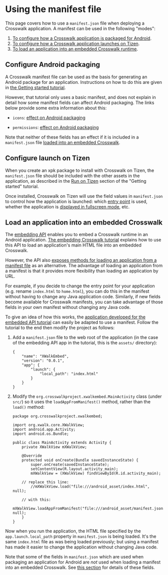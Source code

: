 # Using the manifest file

This page covers how to use a `manifest.json` file when deploying a Crosswalk application. A manifest can be used in the following "modes":

1.  [To configure how a Crosswalk application is packaged for Android](#Configure-Android-packaging).
2.  [To configure how a Crosswalk application launches on Tizen](#Configure-launch-on-Tizen).
3.  [To load an application into an embedded Crosswalk runtime](#Load-an-application-into-an-embedded-Crosswalk).

<h2 id="Configure-Android-packaging">Configure Android packaging</h2>

A Crosswalk manifest file can be used as the basis for generating an Android package for an application. Instructions on how to do this are given in [the Getting started tutorial](/documentation/getting_started).

However, that tutorial only uses a basic manifest, and does not explain in detail how some manifest fields can affect Android packaging. The links below provide some extra information about this:

* `icons`: [effect on Android packaging](/documentation/manifest/icons#Effect-on-Android-packaging)

* `permissions`: [effect on Android packaging](/documentation/manifest/permissions#Effect-on-Android-packaging)

Note that neither of these fields has an effect if it is included in a `manifest.json` file [loaded into an embedded Crosswalk](#Load-an-application-into-an-embedded-Crosswalk).

<h2 id="Configure-launch-on-Tizen">Configure launch on Tizen</h2>

When you create an xpk package to install with Crosswalk on Tizen, the `manifest.json` file should be included with the other assets in the application, as described in the [Run on Tizen](/documentation/getting_started/run_on_tizen) section of the "Getting started" tutorial.

Once installed, Crosswalk on Tizen will use the field values in `manifest.json` to control how the application is launched: which [entry point](/documentation/manifest/entry_points) is used, whether the application is [displayed in fullscreen mode](/documentation/manifest/display), etc.

<h2 id="Load-an-application-into-an-embedded-Crosswalk">Load an application into an embedded Crosswalk</h2>

The [embedding API](/documentation/apis/embedding_api) enables you to embed a Crosswalk runtime in an Android application. [The embedding Crosswalk tutorial](/documentation/embedding_crosswalk) explains how to use this API to load an application's main HTML file into an embedded Crosswalk.

However, the API also [exposes methods for loading an application from a manifest file](/documentation/apis/embedding_api) as an alternative. The advantage of loading an application from a manifest is that it provides more flexibility than loading an application by URL.

For example, if you decide to change the entry point for your application (e.g. rename `index.html` to `home.html`), you can do this in the manifest without having to change any Java application code. Similarly, if new fields become available for Crosswalk manifests, you can take advantage of those fields in your own manifest without changing any Java code.

To give an idea of how this works, the [application developed for the embedded API tutorial](/documentation/embedding_crosswalk) can easily be adapted to use a manifest. Follow the tutorial to the end then modify the project as follows:

1.  Add a `manifest.json` file to the web root of the application (in the case of the embedding API app in the tutorial, this is the `assets/` directory):

        {
	        "name": "XWalkEmbed",
	        "version": "0.0.1",
	        "app": {
		        "launch": {
			        "local_path": "index.html"
		        }
	        }
        }

2.  Modify the `org.crosswalkproject.xwalkembed.MainActivity` class (under `src/`) so it uses the `loadAppFromManifest()` method, rather than the `load()` method:

        package org.crosswalkproject.xwalkembed;

        import org.xwalk.core.XWalkView;
        import android.app.Activity;
        import android.os.Bundle;

        public class MainActivity extends Activity {
	        private XWalkView mXWalkView;

	        @Override
	        protected void onCreate(Bundle savedInstanceState) {
		        super.onCreate(savedInstanceState);
		        setContentView(R.layout.activity_main);
		        mXWalkView = (XWalkView) findViewById(R.id.activity_main);

            // replace this line:
		        //mXWalkView.load("file:///android_asset/index.html", null);

            // with this:
		        mXWalkView.loadAppFromManifest("file:///android_asset/manifest.json", null);
	        }
        }

Now when you run the application, the HTML file specified by the `app.launch.local_path` property in `manifest.json` is being loaded. It's the same `index.html` file as was being loaded previously; but using a manifest has made it easier to  change the application without changing Java code.

Note that some of the fields in `manifest.json` which are used when packaging an application for Android are *not* used when loading a manifest into an embedded Crosswalk. See [this section](#Configure-Android-packaging) for details of these fields.
